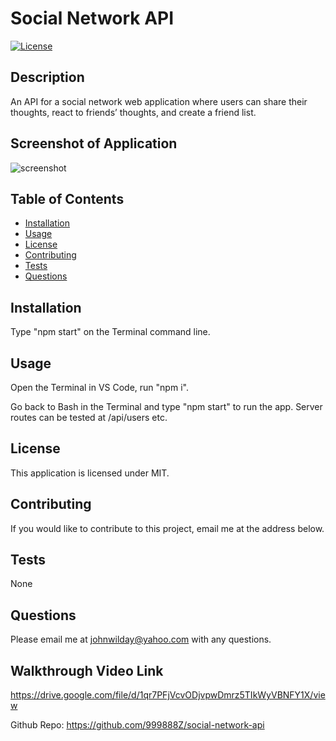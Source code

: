 # Social Network API

[![License](https://img.shields.io/badge/License-MIT-yellow.svg)](https://opensource.org/licenses/MIT)
## Description
An API for a social network web application where users can share their thoughts, react to friends’ thoughts, and create a friend list.

## Screenshot of Application
<img src="./assets/image/e-commerce-back-end-screenshot.png" alt="screenshot">

## Table of Contents
- [Installation](#Installation)
- [Usage](#Usage)
- [License](#License)
- [Contributing](#Contributing)
- [Tests](#Tests)
- [Questions](#Questions)
## Installation
Type "npm start" on the Terminal command line.
## Usage
Open the Terminal in VS Code, run "npm i". 

Go back to Bash in the Terminal and type "npm start" to run the app. Server routes can be tested at /api/users etc.
## License
This application is licensed under MIT.
## Contributing
If you would like to contribute to this project, email me at the address below.
## Tests 
None
## Questions
Please email me at johnwilday@yahoo.com with any questions. 
## Walkthrough Video Link
https://drive.google.com/file/d/1qr7PFjVcvODjvpwDmrz5TIkWyVBNFY1X/view


Github Repo: https://github.com/999888Z/social-network-api
